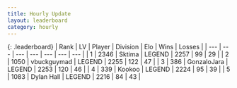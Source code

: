 ```yaml
---
title: Hourly Update
layout: leaderboard
category: hourly
---
```


{: .leaderboard}
| Rank | LV | Player | Division | Elo | Wins | Losses |
| --- | --- | --- | --- | --- | --- | --- |
| <span data-change="2">1</span> | 2346 | <span title="ID: 353063">Sktima</span> | LEGEND | <span data-change="8">2257</span> | <span data-change="1">99</span> | <span data-change="0">29</span> |
| <span data-change="-1">2</span> | 1050 | <span title="ID: 418052">vbuckguymad</span> | LEGEND | <span data-change="0">2255</span> | <span data-change="0">122</span> | <span data-change="0">47</span> |
| <span data-change="-1">3</span> | 386 | <span title="ID: 650626">GonzaloJara</span> | LEGEND | <span data-change="0">2253</span> | <span data-change="0">120</span> | <span data-change="0">46</span> |
| <span data-change="0">4</span> | 339 | <span title="ID: 598288">Kookoo</span> | LEGEND | <span data-change="0">2224</span> | <span data-change="0">95</span> | <span data-change="0">39</span> |
| <span data-change="0">5</span> | 1083 | <span title="ID: 174294">Dylan Hall</span> | LEGEND | <span data-change="0">2216</span> | <span data-change="0">84</span> | <span data-change="0">43</span> |